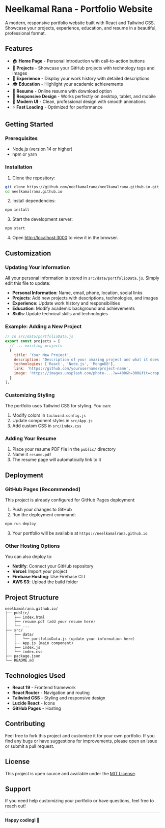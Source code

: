 # Neelkamal Rana - Portfolio Website

A modern, responsive portfolio website built with React and Tailwind CSS. Showcase your projects, experience, education, and resume in a beautiful, professional format.

## Features

- 🏠 **Home Page** - Personal introduction with call-to-action buttons
- 📁 **Projects** - Showcase your GitHub projects with technology tags and images
- 💼 **Experience** - Display your work history with detailed descriptions
- 🎓 **Education** - Highlight your academic achievements
- 📄 **Resume** - Online resume with download option
- 📱 **Responsive Design** - Works perfectly on desktop, tablet, and mobile
- 🎨 **Modern UI** - Clean, professional design with smooth animations
- ⚡ **Fast Loading** - Optimized for performance

## Getting Started

### Prerequisites

- Node.js (version 14 or higher)
- npm or yarn

### Installation

1. Clone the repository:
```bash
git clone https://github.com/neelkamalrana/neelkamalrana.github.io.git
cd neelkamalrana.github.io
```

2. Install dependencies:
```bash
npm install
```

3. Start the development server:
```bash
npm start
```

4. Open [http://localhost:3000](http://localhost:3000) to view it in the browser.

## Customization

### Updating Your Information

All your personal information is stored in `src/data/portfolioData.js`. Simply edit this file to update:

- **Personal Information**: Name, email, phone, location, social links
- **Projects**: Add new projects with descriptions, technologies, and images
- **Experience**: Update work history and responsibilities
- **Education**: Modify academic background and achievements
- **Skills**: Update technical skills and technologies

### Example: Adding a New Project

```javascript
// In src/data/portfolioData.js
export const projects = [
  // ... existing projects
  {
    title: 'Your New Project',
    description: 'Description of your amazing project and what it does.',
    technologies: ['React', 'Node.js', 'MongoDB'],
    link: 'https://github.com/yourusername/project-name',
    image: 'https://images.unsplash.com/photo-...?w=400&h=300&fit=crop'
  }
];
```

### Customizing Styling

The portfolio uses Tailwind CSS for styling. You can:

1. Modify colors in `tailwind.config.js`
2. Update component styles in `src/App.js`
3. Add custom CSS in `src/index.css`

### Adding Your Resume

1. Place your resume PDF file in the `public/` directory
2. Name it `resume.pdf`
3. The resume page will automatically link to it

## Deployment

### GitHub Pages (Recommended)

This project is already configured for GitHub Pages deployment:

1. Push your changes to GitHub
2. Run the deployment command:
```bash
npm run deploy
```

3. Your portfolio will be available at `https://neelkamalrana.github.io`

### Other Hosting Options

You can also deploy to:
- **Netlify**: Connect your GitHub repository
- **Vercel**: Import your project
- **Firebase Hosting**: Use Firebase CLI
- **AWS S3**: Upload the build folder

## Project Structure

```
neelkamalrana.github.io/
├── public/
│   ├── index.html
│   ├── resume.pdf (add your resume here)
│   └── ...
├── src/
│   ├── data/
│   │   └── portfolioData.js (update your information here)
│   ├── App.js (main component)
│   ├── index.js
│   └── index.css
├── package.json
└── README.md
```

## Technologies Used

- **React 19** - Frontend framework
- **React Router** - Navigation and routing
- **Tailwind CSS** - Styling and responsive design
- **Lucide React** - Icons
- **GitHub Pages** - Hosting

## Contributing

Feel free to fork this project and customize it for your own portfolio. If you find any bugs or have suggestions for improvements, please open an issue or submit a pull request.

## License

This project is open source and available under the [MIT License](LICENSE).

## Support

If you need help customizing your portfolio or have questions, feel free to reach out!

---

**Happy coding! 🚀**
